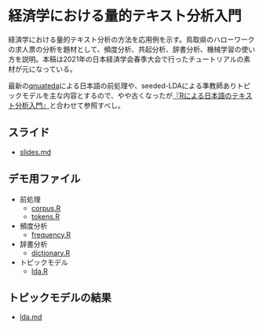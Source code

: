 # 経済学における量的テキスト分析入門

経済学における量的テキスト分析の方法を応用例を示す。鳥取県のハローワークの求人票の分析を題材として、頻度分析、共起分析、辞書分析、機械学習の使い方を説明。本稿は2021年の日本経済学会春季大会で行ったチュートリアルの素材が元になっている。

最新の[qnuateda](https://github.com/quanteda/quanteda)による日本語の前処理や、seeded-LDAによる準教師ありトピックモデルを主な内容とするので、やや古くなったが[『Rによる日本語のテキスト分析入門』](https://github.com/koheiw/workshop-IJTA)と合わせて参照すべし。


## スライド

- [slides.md](slides.md)

## デモ用ファイル

- 前処理
    - [corpus.R](corpus.R)
    - [tokens.R](tokens.R)
- 頻度分析
    - [frequency.R](frequency.R)
- 辞書分析
    - [dictionary.R](dictionary.R)
- トピックモデル
    - [lda.R](lda.R)
    
## トピックモデルの結果
    
- [lda.md](lda.md)
